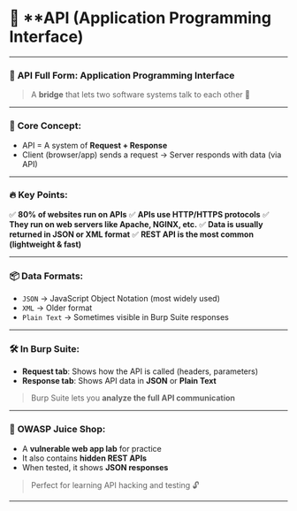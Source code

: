 
# 📘 **API (Application Programming Interface)

---

### 🔹 **API Full Form**: Application Programming Interface

> A **bridge** that lets two software systems talk to each other 🔗

---

### 🧠 **Core Concept**:

* API = A system of **Request + Response**
* Client (browser/app) sends a request → Server responds with data (via API)

---

### 🔥 **Key Points**:

✅ **80% of websites run on APIs**
✅ **APIs use HTTP/HTTPS protocols**
✅ **They run on web servers like Apache, NGINX, etc.**
✅ **Data is usually returned in JSON or XML format**
✅ **REST API is the most common (lightweight & fast)**

---

### 📦 **Data Formats**:

* `JSON` → JavaScript Object Notation (most widely used)
* `XML` → Older format
* `Plain Text` → Sometimes visible in Burp Suite responses

---

### 🛠 **In Burp Suite**:

* **Request tab**: Shows how the API is called (headers, parameters)
* **Response tab**: Shows API data in **JSON** or **Plain Text**

> Burp Suite lets you **analyze the full API communication**

---

### 🧪 **OWASP Juice Shop**:

* A **vulnerable web app lab** for practice
* It also contains **hidden REST APIs**
* When tested, it shows **JSON responses**

> Perfect for learning API hacking and testing 🔓

---


